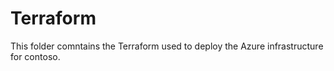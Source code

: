 # Terraform

This folder comntains the Terraform used to deploy the Azure infrastructure for contoso.
